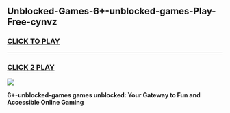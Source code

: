 
## Unblocked-Games-6+-unblocked-games-Play-Free-cynvz
<h3>
<a href="https://premium76.site?title=6+-unblocked-games&ref=21A">CLICK TO PLAY</a></h3>
<hr>

<h3>
<a href="https://premium76.site?title=6+-unblocked-games&ref=21A">CLICK 2 PLAY</a>
  
</h3>

<a href="https://premium76.site?title=6+-unblocked-games&ref=21A"><img src="https://clearcache.store/games.png"></a>


**6+-unblocked-games games unblocked: Your Gateway to Fun and Accessible Online Gaming**
